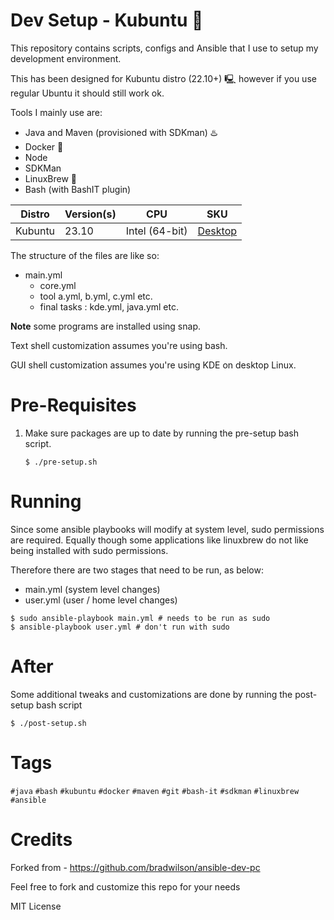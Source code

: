 # Dev Setup - Kubuntu 🐧

This repository contains scripts, configs and Ansible that I use to setup my development environment.

This has been designed for Kubuntu distro (22.10+) 🖳 however if you use regular Ubuntu it should still work ok.

Tools I mainly use are:

- Java and Maven (provisioned with SDKman) ♨️
- Docker 🐋
- Node
- SDKMan
- LinuxBrew 🍺
- Bash (with BashIT plugin)

| Distro  | Version(s) | CPU            | SKU                                        |
|---------|------------|----------------|--------------------------------------------|
| Kubuntu | 23.10      | Intel (64-bit) | [Desktop](https://kubuntu.org/getkubuntu/) |

The structure of the files are like so:

  - main.yml
    - core.yml
    - tool a.yml, b.yml, c.yml etc.
    - final tasks : kde.yml, java.yml etc.

**Note** some programs are installed using snap.

Text shell customization assumes you're using bash.

GUI shell customization assumes you're using KDE on desktop Linux.

# Pre-Requisites

1. Make sure packages are up to date by running the pre-setup bash script.

   ```shell
   $ ./pre-setup.sh
   ```

# Running

Since some ansible playbooks will modify at system level, sudo permissions are required.
Equally though some applications like linuxbrew do not like being installed with sudo permissions.

Therefore there are two stages that need to be run, as below:

- main.yml (system level changes)
- user.yml (user / home level changes)

```shell
$ sudo ansible-playbook main.yml # needs to be run as sudo
$ ansible-playbook user.yml # don't run with sudo
```

# After

Some additional tweaks and customizations are done by running the post-setup bash script

   ```shell
   $ ./post-setup.sh
   ```

# Tags

`#java` `#bash` `#kubuntu` `#docker` `#maven` `#git` `#bash-it` `#sdkman` `#linuxbrew` `#ansible`

# Credits

Forked from - https://github.com/bradwilson/ansible-dev-pc

Feel free to fork and customize this repo for your needs

MIT License

